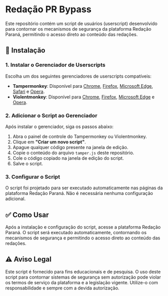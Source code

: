 # Redação PR Bypass

Este repositório contém um script de usuários (userscript) desenvolvido para contornar os mecanismos de segurança da plataforma Redação Paraná, permitindo o acesso direto ao conteúdo das redações.

## 🚀 Instalação

### 1. Instalar o Gerenciador de Userscripts

Escolha um dos seguintes gerenciadores de userscripts compatíveis:

* **Tampermonkey**: Disponível para [Chrome](https://chrome.google.com/webstore/detail/tampermonkey/), [Firefox](https://addons.mozilla.org/firefox/addon/tampermonkey/), [Microsoft Edge](https://microsoftedge.microsoft.com/addons/detail/tampermonkey/), [Safari](https://apps.apple.com/app/tampermonkey/id1482490089) e [Opera](https://addons.opera.com/extensions/details/tampermonkey/).
* **Violentmonkey**: Disponível para [Chrome](https://chrome.google.com/webstore/detail/violentmonkey/), [Firefox](https://addons.mozilla.org/firefox/addon/violentmonkey/), [Microsoft Edge](https://microsoftedge.microsoft.com/addons/detail/violentmonkey/) e [Opera](https://addons.opera.com/extensions/details/violentmonkey/).

### 2. Adicionar o Script ao Gerenciador

Após instalar o gerenciador, siga os passos abaixo:

1. Abra o painel de controle do Tampermonkey ou Violentmonkey.
2. Clique em **"Criar um novo script"**.
3. Apague qualquer código presente na janela de edição.
4. Copie o conteúdo do arquivo `tamper.js` deste repositório.
5. Cole o código copiado na janela de edição do script.
6. Salve o script.

### 3. Configurar o Script

O script foi projetado para ser executado automaticamente nas páginas da plataforma Redação Paraná. Não é necessária nenhuma configuração adicional.

## ✅ Como Usar

Após a instalação e configuração do script, acesse a plataforma Redação Paraná. O script será executado automaticamente, contornando os mecanismos de segurança e permitindo o acesso direto ao conteúdo das redações.

## ⚠️ Aviso Legal

Este script é fornecido para fins educacionais e de pesquisa. O uso deste script para contornar sistemas de segurança sem autorização pode violar os termos de serviço da plataforma e a legislação vigente. Utilize-o com responsabilidade e sempre com a devida autorização.
